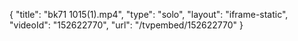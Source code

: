 {
    "title": "bk71 1015(1).mp4",
    "type": "solo",
    "layout": "iframe-static",
    "videoId": "152622770",
    "url": "\/tvpembed\/152622770"
}